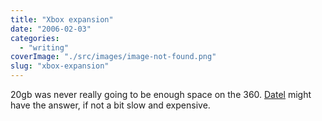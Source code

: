 ```yaml
---
title: "Xbox expansion"
date: "2006-02-03"
categories: 
  - "writing"
coverImage: "./src/images/image-not-found.png"
slug: "xbox-expansion"
---
```


20gb was never really going to be enough space on the 360. [Datel](http://www.darkplanets.co.uk/xbox360/datel-xbox-360-4gb-hard-drive.asp) might have the answer, if not a bit slow and expensive.
